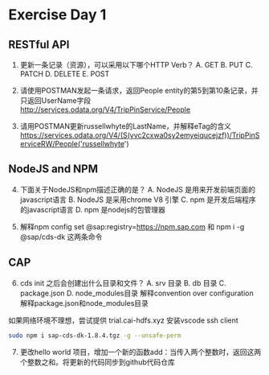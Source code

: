 # Exercise Day 1

## RESTful API

1. 更新一条记录（资源），可以采用以下哪个HTTP Verb？
    A.  GET
    B.  PUT
    C.  PATCH
    D.  DELETE
    E.  POST

2.  请使用POSTMAN发起一条请求，返回People entity的第5到第10条记录，并只返回UserName字段
http://services.odata.org/V4/TripPinService/People

3.  请用POSTMAN更新russellwhyte的LastName，并解释eTag的含义
https://services.odata.org/V4/(S(yvc2cxwa0sy2emyeiqucejzf))/TripPinServiceRW/People('russellwhyte')


## NodeJS and NPM

4.  下面关于NodeJS和npm描述正确的是？
    A.  NodeJS 是用来开发前端页面的javascript语言
    B.  NodeJS 是采用chrome V8 引擎
    C.  npm 是开发后端程序的javascript语言
    D.  npm 是nodejs的包管理器

5.  解释npm config set @sap:registry=https://npm.sap.com 和 npm i -g @sap/cds-dk 这两条命令

## CAP

6.  cds init 之后会创建出什么目录和文件？
    A.  srv 目录
    B.  db 目录
    C.  package.json
    D.  node_modules目录
解释convention over configuration
解释package.json和node_modules目录


如果网络环境不理想，尝试提供 trial.cai-hdfs.xyz
安装vscode ssh client

```bash
sudo npm i sap-cds-dk-1.8.4.tgz -g --unsafe-perm
```

7.  更改hello world 项目，增加一个新的函数add：当传入两个整数时，返回这两个整数之和。将更新的代码同步到github代码仓库

